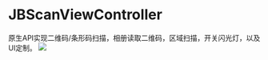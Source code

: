 # JBScanViewController
原生API实现二维码/条形码扫描，相册读取二维码，区域扫描，开关闪光灯，以及UI定制。
![](http://wenxaun.oss-cn-hangzhou.aliyuncs.com/images/gif/scanDemo.gif)


